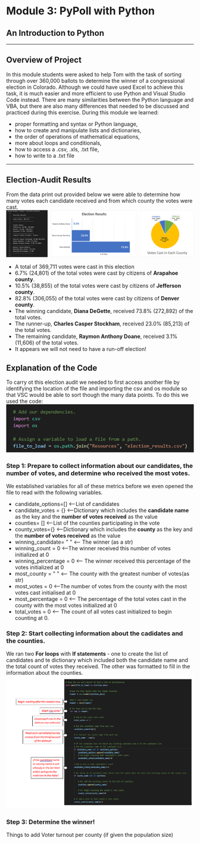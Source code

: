 # Module 3:  PyPoll with Python
## An Introduction to Python 
- - - 
## Overview of Project
In this module students were asked to help Tom with the task of sorting through over 360,000 ballots to determine the winner of a congressional election in Colorado.  Although we could have used Excel to achieve this task, it is much easier and more efficient to use Python and Visual Studio Code instead. There are many similarities between the Python language and VBA, but there are also many differences that needed to be discussed and practiced during this exercise.  During this module we learned:
- proper formatting and syntax or Python language,
- how to create and manipulate lists and dictionaries,
- the order of operations of mathematical equations, 
- more about loops and conditionals,
- how to access a .csv, .xls, .txt file,
- how to write to a .txt file
---
## Election-Audit Results
From the data print out provided below we were able to determine how many votes each candidate received and from which county the votes were cast.
![Election Results Printout](https://github.com/murphyk2021/Election_Analysis/blob/8dcf3343fe2f68e999e75b01e35cfbb1730fb424/Resources/compiled_results.png)

- A total of 369,711 votes were cast in this election
- 6.7% (24,801) of the total votes were cast by citizens of **Arapahoe county**.
- 10.5% (38,855) of the total votes were cast by citizens of **Jefferson county**.
- 82.8% (306,055) of the total votes were cast by citizens of **Denver county**.
- The winning candidate, **Diana DeGette**, received 73.8% (272,892) of the total votes.
- The runner-up, **Charles Casper Stockham**, received 23.0% (85,213) of the total votes.
- The remaining candidate, **Raymon Anthony Doane**, received 3.1% (11,606) of the total votes.
- It appears we will not need to have a run-off election!

## Explanation of the Code
To carry ot this election audit we needed to first access another file by identifying the location of the file and importing the csv and os module so that VSC would be able to sort though the many data points.  To do this we used the code: 
![import dependecy code](https://github.com/murphyk2021/Election_Analysis/blob/3e0a46fe0472dbd11d8bff82fe698f9f800c32a7/Resources/importdependency.PNG)

### Step 1:  Prepare to collect information about our candidates, the number of votes, and determine who received the most votes.  
We established variables for all of these metrics before we even opened the file to read with the following variables.  
- candidate_options=[] <--List of candidates 
- candidate_votes = {} <--Dictionary which includes the **candidate name** as the key and the **number of votes received** as the value
- counties= [] <--List of the counties participating in the vote
- county_votes={} <--Dictionary which includes the **county** as the key and the **number of votes received** as the value
- winning_candidate= " " <-- The winner (as a str)
- winning_count = 0 <--The winner received this number of votes initialized at 0
- winning_percentage = 0 <-- The winner received this percentage of the votes initialized at 0
- most_county = " " <-- The county with the greatest number of votes(as str)
- most_votes = 0 <--The number of votes from the county with the most votes cast initialised at 0
- most_percentage = 0 <-- The percentage of the total votes cast in the county with the most votes initialized at 0
- total_votes = 0 <-- The count of all votes cast initialized to begin counting at 0.

### Step 2:  Start collecting information about the cadidates and the counties.   
We ran two **For loops** with **If statements** - one to create the list of candidates and te dictionary which included both the candidate name and the total count of votes they received.  The other was formatted to fill in the information about the counties.
![ForLoops and If Statements](https://github.com/murphyk2021/Election_Analysis/blob/07193de59c16c30db3a277d50751a0320a6d980e/Resources/ForLoop_andIfStatement.PNG)


### Step 3:  Determine the winner!

Things to add
Voter turnout per county (if given the population size)
